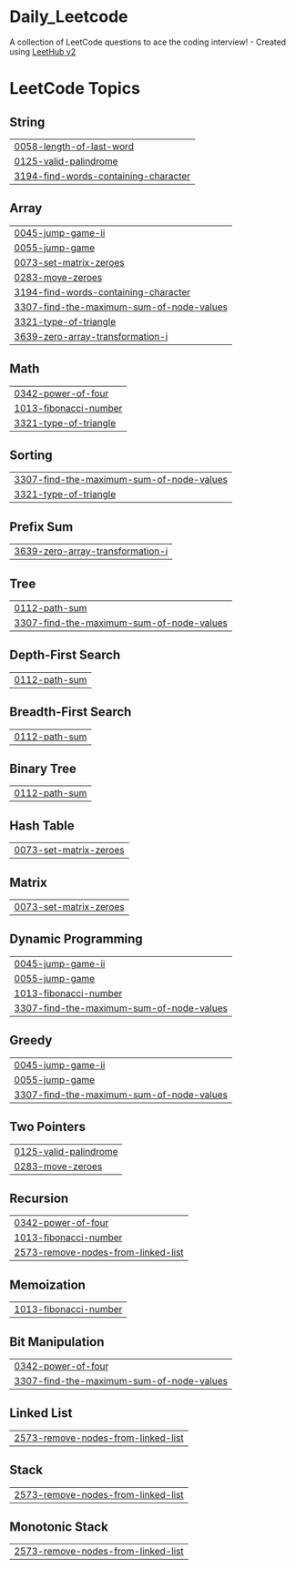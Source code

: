 # Daily_Leetcode
A collection of LeetCode questions to ace the coding interview! - Created using [LeetHub v2](https://github.com/arunbhardwaj/LeetHub-2.0)

<!---LeetCode Topics Start-->
# LeetCode Topics
## String
|  |
| ------- |
| [0058-length-of-last-word](https://github.com/AyShakya/Daily_Leetcode/tree/master/0058-length-of-last-word) |
| [0125-valid-palindrome](https://github.com/AyShakya/Daily_Leetcode/tree/master/0125-valid-palindrome) |
| [3194-find-words-containing-character](https://github.com/AyShakya/Daily_Leetcode/tree/master/3194-find-words-containing-character) |
## Array
|  |
| ------- |
| [0045-jump-game-ii](https://github.com/AyShakya/Daily_Leetcode/tree/master/0045-jump-game-ii) |
| [0055-jump-game](https://github.com/AyShakya/Daily_Leetcode/tree/master/0055-jump-game) |
| [0073-set-matrix-zeroes](https://github.com/AyShakya/Daily_Leetcode/tree/master/0073-set-matrix-zeroes) |
| [0283-move-zeroes](https://github.com/AyShakya/Daily_Leetcode/tree/master/0283-move-zeroes) |
| [3194-find-words-containing-character](https://github.com/AyShakya/Daily_Leetcode/tree/master/3194-find-words-containing-character) |
| [3307-find-the-maximum-sum-of-node-values](https://github.com/AyShakya/Daily_Leetcode/tree/master/3307-find-the-maximum-sum-of-node-values) |
| [3321-type-of-triangle](https://github.com/AyShakya/Daily_Leetcode/tree/master/3321-type-of-triangle) |
| [3639-zero-array-transformation-i](https://github.com/AyShakya/Daily_Leetcode/tree/master/3639-zero-array-transformation-i) |
## Math
|  |
| ------- |
| [0342-power-of-four](https://github.com/AyShakya/Daily_Leetcode/tree/master/0342-power-of-four) |
| [1013-fibonacci-number](https://github.com/AyShakya/Daily_Leetcode/tree/master/1013-fibonacci-number) |
| [3321-type-of-triangle](https://github.com/AyShakya/Daily_Leetcode/tree/master/3321-type-of-triangle) |
## Sorting
|  |
| ------- |
| [3307-find-the-maximum-sum-of-node-values](https://github.com/AyShakya/Daily_Leetcode/tree/master/3307-find-the-maximum-sum-of-node-values) |
| [3321-type-of-triangle](https://github.com/AyShakya/Daily_Leetcode/tree/master/3321-type-of-triangle) |
## Prefix Sum
|  |
| ------- |
| [3639-zero-array-transformation-i](https://github.com/AyShakya/Daily_Leetcode/tree/master/3639-zero-array-transformation-i) |
## Tree
|  |
| ------- |
| [0112-path-sum](https://github.com/AyShakya/Daily_Leetcode/tree/master/0112-path-sum) |
| [3307-find-the-maximum-sum-of-node-values](https://github.com/AyShakya/Daily_Leetcode/tree/master/3307-find-the-maximum-sum-of-node-values) |
## Depth-First Search
|  |
| ------- |
| [0112-path-sum](https://github.com/AyShakya/Daily_Leetcode/tree/master/0112-path-sum) |
## Breadth-First Search
|  |
| ------- |
| [0112-path-sum](https://github.com/AyShakya/Daily_Leetcode/tree/master/0112-path-sum) |
## Binary Tree
|  |
| ------- |
| [0112-path-sum](https://github.com/AyShakya/Daily_Leetcode/tree/master/0112-path-sum) |
## Hash Table
|  |
| ------- |
| [0073-set-matrix-zeroes](https://github.com/AyShakya/Daily_Leetcode/tree/master/0073-set-matrix-zeroes) |
## Matrix
|  |
| ------- |
| [0073-set-matrix-zeroes](https://github.com/AyShakya/Daily_Leetcode/tree/master/0073-set-matrix-zeroes) |
## Dynamic Programming
|  |
| ------- |
| [0045-jump-game-ii](https://github.com/AyShakya/Daily_Leetcode/tree/master/0045-jump-game-ii) |
| [0055-jump-game](https://github.com/AyShakya/Daily_Leetcode/tree/master/0055-jump-game) |
| [1013-fibonacci-number](https://github.com/AyShakya/Daily_Leetcode/tree/master/1013-fibonacci-number) |
| [3307-find-the-maximum-sum-of-node-values](https://github.com/AyShakya/Daily_Leetcode/tree/master/3307-find-the-maximum-sum-of-node-values) |
## Greedy
|  |
| ------- |
| [0045-jump-game-ii](https://github.com/AyShakya/Daily_Leetcode/tree/master/0045-jump-game-ii) |
| [0055-jump-game](https://github.com/AyShakya/Daily_Leetcode/tree/master/0055-jump-game) |
| [3307-find-the-maximum-sum-of-node-values](https://github.com/AyShakya/Daily_Leetcode/tree/master/3307-find-the-maximum-sum-of-node-values) |
## Two Pointers
|  |
| ------- |
| [0125-valid-palindrome](https://github.com/AyShakya/Daily_Leetcode/tree/master/0125-valid-palindrome) |
| [0283-move-zeroes](https://github.com/AyShakya/Daily_Leetcode/tree/master/0283-move-zeroes) |
## Recursion
|  |
| ------- |
| [0342-power-of-four](https://github.com/AyShakya/Daily_Leetcode/tree/master/0342-power-of-four) |
| [1013-fibonacci-number](https://github.com/AyShakya/Daily_Leetcode/tree/master/1013-fibonacci-number) |
| [2573-remove-nodes-from-linked-list](https://github.com/AyShakya/Daily_Leetcode/tree/master/2573-remove-nodes-from-linked-list) |
## Memoization
|  |
| ------- |
| [1013-fibonacci-number](https://github.com/AyShakya/Daily_Leetcode/tree/master/1013-fibonacci-number) |
## Bit Manipulation
|  |
| ------- |
| [0342-power-of-four](https://github.com/AyShakya/Daily_Leetcode/tree/master/0342-power-of-four) |
| [3307-find-the-maximum-sum-of-node-values](https://github.com/AyShakya/Daily_Leetcode/tree/master/3307-find-the-maximum-sum-of-node-values) |
## Linked List
|  |
| ------- |
| [2573-remove-nodes-from-linked-list](https://github.com/AyShakya/Daily_Leetcode/tree/master/2573-remove-nodes-from-linked-list) |
## Stack
|  |
| ------- |
| [2573-remove-nodes-from-linked-list](https://github.com/AyShakya/Daily_Leetcode/tree/master/2573-remove-nodes-from-linked-list) |
## Monotonic Stack
|  |
| ------- |
| [2573-remove-nodes-from-linked-list](https://github.com/AyShakya/Daily_Leetcode/tree/master/2573-remove-nodes-from-linked-list) |
<!---LeetCode Topics End-->